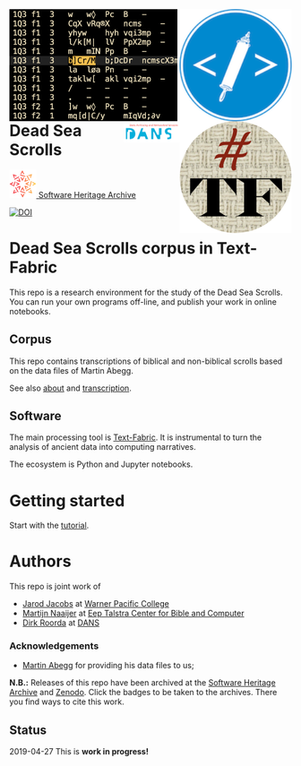 <div>
<img src="docs/images/dss-logo.png" align="left" width="300"/>
<img src="docs/images/etcbc.png" align="right" width="200"/>
<img src="docs/images/tf.png" align="right" width="200"/>
<img src="docs/images/dans.png" align="right" width="100"/>
</div>

# Dead Sea Scrolls

[![sha](sha.png) Software Heritage Archive](https://archive.softwareheritage.org/browse/origin/https://github.com/etcbc/dss/)

[![DOI](https://zenodo.org/badge/168822533.svg)](https://zenodo.org/badge/latestdoi/168822533)

# Dead Sea Scrolls corpus in Text-Fabric

This repo is a research environment for the study of the Dead Sea Scrolls.
You can run your own programs off-line, and publish your work in online notebooks.

Corpus
------

This repo contains transcriptions of biblical and
non-biblical scrolls based on the data files of
Martin Abegg.

See also
[about](docs/about.md)
and
[transcription](docs/transcription.md).

Software
--------

The main processing tool is [Text-Fabric](https://github.com/annotation/text-fabric/).
It is instrumental to
turn the analysis of ancient data into computing narratives.

The ecosystem is Python and Jupyter notebooks.

Getting started
===============

Start with the
[tutorial](https://nbviewer.jupyter.org/github/annotation/tutorials/blob/master/dss/start.ipynb).

Authors
=======

This repo is joint work of

*   [Jarod Jacobs](https://warnerpacific.academia.edu/JarodJacobs)
    at 
    [Warner Pacific College](http://www.warnerpacific.edu)
*   [Martijn Naaijer](https://vu-nl.academia.edu/MartijnNaaijer)
    at 
    [Eep Talstra Center for Bible and Computer](http://etcbc.nl)
*   [Dirk Roorda](https://www.linkedin.com/in/dirkroorda/) at
    [DANS](https://www.dans.knaw.nl)

### Acknowledgements

* [Martin Abegg](https://en.wikipedia.org/wiki/Martin_Abegg)
  for providing his data files to us;

**N.B.:** Releases of this repo have been archived at
the
[Software Heritage Archive](https://www.softwareheritage.org)
and
[Zenodo](https://zenodo.org).
Click the badges to be taken to the archives. There you find ways to cite this work.

Status
------

2019-04-27 This is **work in progress!**
